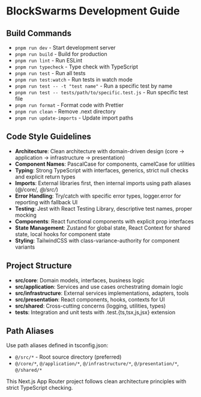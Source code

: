 # BlockSwarms Development Guide

## Build Commands
- `pnpm run dev` - Start development server
- `pnpm run build` - Build for production 
- `pnpm run lint` - Run ESLint
- `pnpm run typecheck` - Type check with TypeScript
- `pnpm run test` - Run all tests
- `pnpm run test:watch` - Run tests in watch mode
- `pnpm run test -- -t "test name"` - Run a specific test by name
- `pnpm run test -- tests/path/to/specific.test.js` - Run specific test file
- `pnpm run format` - Format code with Prettier
- `pnpm run clean` - Remove .next directory
- `pnpm run update-imports` - Update import paths

## Code Style Guidelines
- **Architecture**: Clean architecture with domain-driven design (core → application → infrastructure → presentation)
- **Component Names**: PascalCase for components, camelCase for utilities
- **Typing**: Strong TypeScript with interfaces, generics, strict null checks and explicit return types
- **Imports**: External libraries first, then internal imports using path aliases (@/core/*, @/src/*)
- **Error Handling**: Try/catch with specific error types, logger.error for reporting with fallback UI
- **Testing**: Jest with React Testing Library, descriptive test names, proper mocking
- **Components**: React functional components with explicit prop interfaces
- **State Management**: Zustand for global state, React Context for shared state, local hooks for component state
- **Styling**: TailwindCSS with class-variance-authority for component variants

## Project Structure
- **src/core**: Domain models, interfaces, business logic
- **src/application**: Services and use cases orchestrating domain logic
- **src/infrastructure**: External services implementations, adapters, tools
- **src/presentation**: React components, hooks, contexts for UI
- **src/shared**: Cross-cutting concerns (logging, utilities, types)
- **tests**: Integration and unit tests with .test.{ts,tsx,js,jsx} extension

## Path Aliases
Use path aliases defined in tsconfig.json:
- `@/src/*` - Root source directory (preferred)
- `@/core/*`, `@/application/*`, `@/infrastructure/*`, `@/presentation/*`, `@/shared/*`

This Next.js App Router project follows clean architecture principles with strict TypeScript checking.